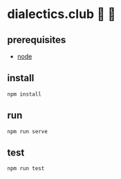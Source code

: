 # dialectics.club :busts_in_silhouette: :speech_balloon:

## prerequisites

- [node](https://nodejs.org/en/)

## install

`npm install`

## run

`npm run serve`

## test

`npm run test`
